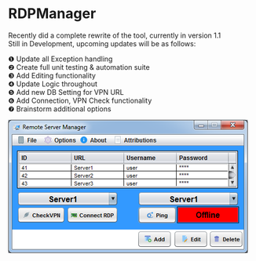 # RDPManager

Recently did a complete rewrite of the tool, currently in version 1.1 </br>
Still in Development, upcoming updates will be as follows:


❶ Update all Exception handling </br>
❷ Create full unit testing & automation suite </br>
❸ Add Editing functionality </br>
❹ Update Logic throughout </br>
❺ Add new DB Setting for VPN URL </br>
❻ Add Connection, VPN Check functionality </br>
❼ Brainstorm additional options </br>



![Beta GUI](RDP_Version1.1.png)
